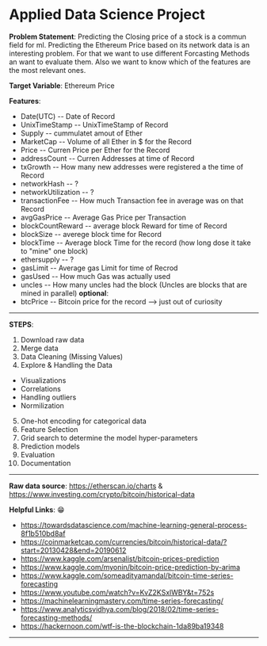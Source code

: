 # Applied Data Science Project


**Problem Statement**:
Predicting the Closing price of a stock is a commun field for ml. 
Predicting the Ethereum Price based on its network data is an interesting problem. 
For that we want to use different Forcasting Methods an want to evaluate them. Also we want to know which of the features are the most relevant ones. 

**Target Variable**: Ethereum Price

**Features**:
- Date(UTC)
-- Date of Record
- UnixTimeStamp
-- UnixTimeStamp of Record
- Supply
-- cummulatet amout of Ether
- MarketCap
-- Volume of all Ether in $ for the Record
- Price
-- Curren Price per Ether for the Record
- addressCount
-- Curren Addresses at time of Record
- txGrowth
-- How many new addresses were registered a the time of Record
- networkHash
-- ?
- networkUtilization
-- ?
- transactionFee
-- How much Transaction fee in average was on that Record
- avgGasPrice
-- Average Gas Price per Transaction
- blockCountReward
-- average block Reward for time of Record
- blockSize
-- averege block time for Record
- blockTime
-- Average block Time for the record (how long dose it take to "mine" one block)
- ethersupply
-- ?
- gasLimit
-- Average gas Limit for time of Recrod
- gasUsed
-- How much Gas was actually used
- uncles
-- How many uncles had the block (Uncles are blocks that are mined in parallel)
**optional**:
- btcPrice
-- Bitcoin price for the record --> just out of curiosity
-------------------------------------------------------------------

**STEPS**:
1. Download raw data
2. Merge data
3. Data Cleaning (Missing Values)
4. Explore & Handling the Data
  - Visualizations
  - Correlations
  - Handling outliers
  - Normilization
5. One-hot encoding for categorical data
6. Feature Selection
7. Grid search to determine the model hyper-parameters
8. Prediction models
9. Evaluation
10. Documentation
-------------------------------------------------------------------

**Raw data source**: https://etherscan.io/charts & https://www.investing.com/crypto/bitcoin/historical-data

**Helpful Links**: :grin:
- https://towardsdatascience.com/machine-learning-general-process-8f1b510bd8af
- https://coinmarketcap.com/currencies/bitcoin/historical-data/?start=20130428&end=20190612
- https://www.kaggle.com/arsenalist/bitcoin-prices-prediction
- https://www.kaggle.com/myonin/bitcoin-price-prediction-by-arima
- https://www.kaggle.com/someadityamandal/bitcoin-time-series-forecasting
- https://www.youtube.com/watch?v=KvZ2KSxlWBY&t=752s
- https://machinelearningmastery.com/time-series-forecasting/
- https://www.analyticsvidhya.com/blog/2018/02/time-series-forecasting-methods/
- https://hackernoon.com/wtf-is-the-blockchain-1da89ba19348
-------------------------------------------------------------------
